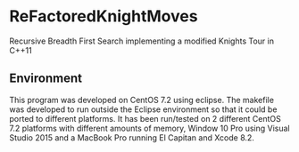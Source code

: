 # ReFactoredKnightMoves
Recursive Breadth First Search implementing a modified Knights Tour in C++11

## Environment
This program was developed on CentOS 7.2 using eclipse. The makefile was developed to run outside the Eclipse environment
so that it could be ported to different platforms. It has been run/tested on 2 different CentOS 7.2 platforms with different
amounts of memory, Window 10 Pro using Visual Studio 2015 and a MacBook Pro running El Capitan and Xcode 8.2.
